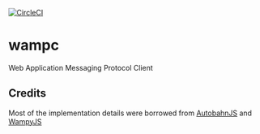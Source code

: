 [![CircleCI](https://circleci.com/gh/lajosbencz/wampc.svg?branch=master&style=shield)](<LINK>)

# wampc
Web Application Messaging Protocol Client


## Credits

Most of the implementation details were borrowed from
[AutobahnJS](https://github.com/crossbario/autobahn-js)
and
[WampyJS](https://github.com/KSDaemon/wampy.js)
